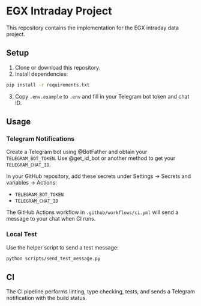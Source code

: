 # EGX Intraday Project

This repository contains the implementation for the EGX intraday data project.

## Setup

1. Clone or download this repository.
2. Install dependencies:

```bash
pip install -r requirements.txt
```

3. Copy `.env.example` to `.env` and fill in your Telegram bot token and chat ID.

## Usage

### Telegram Notifications

Create a Telegram bot using @BotFather and obtain your `TELEGRAM_BOT_TOKEN`. Use @get_id_bot or another method to get your `TELEGRAM_CHAT_ID`.

In your GitHub repository, add these secrets under Settings → Secrets and variables → Actions:

- `TELEGRAM_BOT_TOKEN`
- `TELEGRAM_CHAT_ID`

The GitHub Actions workflow in `.github/workflows/ci.yml` will send a message to your chat when CI runs.

### Local Test

Use the helper script to send a test message:

```bash
python scripts/send_test_message.py
```

## CI

The CI pipeline performs linting, type checking, tests, and sends a Telegram notification with the build status.
